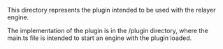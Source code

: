 This directory represents the plugin intended to be used with the relayer engine.

The implementation of the plugin is in the /plugin directory, where the main.ts file is intended to start an engine with the plugin loaded.
